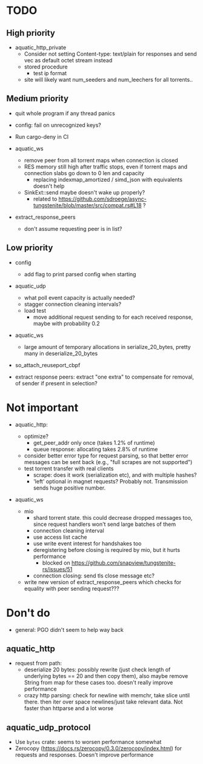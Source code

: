 # TODO

## High priority

* aquatic_http_private
  * Consider not setting Content-type: text/plain for responses and send vec as default octet stream instead
  * stored procedure
    * test ip format
  * site will likely want num_seeders and num_leechers for all torrents..

## Medium priority

* quit whole program if any thread panics
* config: fail on unrecognized keys?
* Run cargo-deny in CI

* aquatic_ws
  * remove peer from all torrent maps when connection is closed
  * RES memory still high after traffic stops, even if torrent maps and connection slabs go down to 0 len and capacity
    * replacing indexmap_amortized / simd_json with equivalents doesn't help
  * SinkExt::send maybe doesn't wake up properly?
    * related to https://github.com/sdroege/async-tungstenite/blob/master/src/compat.rs#L18 ?

* extract_response_peers
  * don't assume requesting peer is in list?

## Low priority

* config
  * add flag to print parsed config when starting

* aquatic_udp
  * what poll event capacity is actually needed?
  * stagger connection cleaning intervals?
  * load test
      * move additional request sending to for each received response, maybe
        with probability 0.2

* aquatic_ws
  * large amount of temporary allocations in serialize_20_bytes, pretty many in deserialize_20_bytes

* so_attach_reuseport_cbpf
* extract response peers: extract "one extra" to compensate for removal,
  of sender if present in selection?

# Not important

* aquatic_http:
  * optimize?
    * get_peer_addr only once (takes 1.2% of runtime)
    * queue response: allocating takes 2.8% of runtime
  * consider better error type for request parsing, so that better error
    messages can be sent back (e.g., "full scrapes are not supported")
  * test torrent transfer with real clients
    * scrape: does it work (serialization etc), and with multiple hashes?
    * 'left' optional in magnet requests? Probably not. Transmission sends huge
      positive number.

* aquatic_ws
  * mio
    * shard torrent state. this could decrease dropped messages too, since
      request handlers won't send large batches of them
    * connection cleaning interval
    * use access list cache
    * use write event interest for handshakes too
    * deregistering before closing is required by mio, but it hurts performance
      * blocked on https://github.com/snapview/tungstenite-rs/issues/51
    * connection closing: send tls close message etc?
  * write new version of extract_response_peers which checks for equality with
    peer sending request???

# Don't do

* general: PGO didn't seem to help way back

## aquatic_http
* request from path:
  * deserialize 20 bytes: possibly rewrite (just check length of underlying
    bytes == 20 and then copy them), also maybe remove String from map for
    these cases too. doesn't really improve performance
  * crazy http parsing: check for newline with memchr, take slice until
    there. then iter over space newlines/just take relevant data. Not faster
    than httparse and a lot worse

## aquatic_udp_protocol
* Use `bytes` crate: seems to worsen performance somewhat
* Zerocopy (https://docs.rs/zerocopy/0.3.0/zerocopy/index.html) for requests
  and responses. Doesn't improve performance
